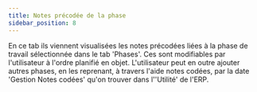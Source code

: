 ```yaml
---
title: Notes précodée de la phase
sidebar_position: 8
---
```


En ce tab ils viennent visualisées les notes précodées liées à la phase de travail sélectionnée dans le tab 'Phases'. Ces sont modifiables par l'utilisateur à l'ordre planifié en objet. L'utilisateur peut en outre ajouter autres phases, en les reprenant, à travers l'aide notes codées, par la date 'Gestion Notes codées' qu'on trouver dans l''Utilité' de l'ERP.






